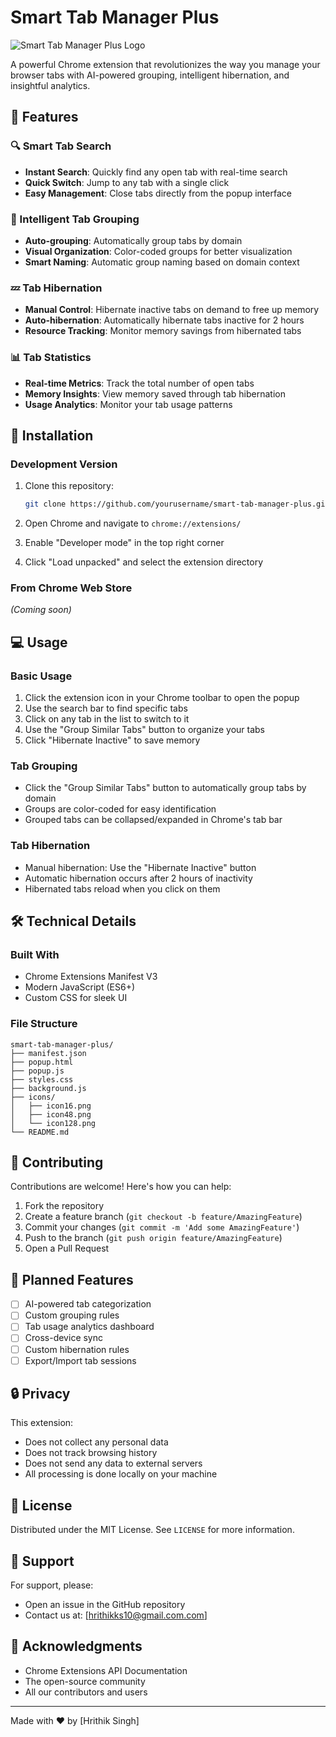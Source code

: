# Smart Tab Manager Plus

![Smart Tab Manager Plus Logo](icons/icon128.png)

A powerful Chrome extension that revolutionizes the way you manage your browser tabs with AI-powered grouping, intelligent hibernation, and insightful analytics.

## 🌟 Features

### 🔍 Smart Tab Search
- **Instant Search**: Quickly find any open tab with real-time search
- **Quick Switch**: Jump to any tab with a single click
- **Easy Management**: Close tabs directly from the popup interface

### 🎯 Intelligent Tab Grouping
- **Auto-grouping**: Automatically group tabs by domain
- **Visual Organization**: Color-coded groups for better visualization
- **Smart Naming**: Automatic group naming based on domain context

### 💤 Tab Hibernation
- **Manual Control**: Hibernate inactive tabs on demand to free up memory
- **Auto-hibernation**: Automatically hibernate tabs inactive for 2 hours
- **Resource Tracking**: Monitor memory savings from hibernated tabs

### 📊 Tab Statistics
- **Real-time Metrics**: Track the total number of open tabs
- **Memory Insights**: View memory saved through tab hibernation
- **Usage Analytics**: Monitor your tab usage patterns

## 🚀 Installation

### Development Version
1. Clone this repository:
   ```bash
   git clone https://github.com/yourusername/smart-tab-manager-plus.git
   ```

2. Open Chrome and navigate to `chrome://extensions/`

3. Enable "Developer mode" in the top right corner

4. Click "Load unpacked" and select the extension directory

### From Chrome Web Store
*(Coming soon)*

## 💻 Usage

### Basic Usage
1. Click the extension icon in your Chrome toolbar to open the popup
2. Use the search bar to find specific tabs
3. Click on any tab in the list to switch to it
4. Use the "Group Similar Tabs" button to organize your tabs
5. Click "Hibernate Inactive" to save memory

### Tab Grouping
- Click the "Group Similar Tabs" button to automatically group tabs by domain
- Groups are color-coded for easy identification
- Grouped tabs can be collapsed/expanded in Chrome's tab bar

### Tab Hibernation
- Manual hibernation: Use the "Hibernate Inactive" button
- Automatic hibernation occurs after 2 hours of inactivity
- Hibernated tabs reload when you click on them

## 🛠️ Technical Details

### Built With
- Chrome Extensions Manifest V3
- Modern JavaScript (ES6+)
- Custom CSS for sleek UI

### File Structure
```
smart-tab-manager-plus/
├── manifest.json
├── popup.html
├── popup.js
├── styles.css
├── background.js
├── icons/
│   ├── icon16.png
│   ├── icon48.png
│   └── icon128.png
└── README.md
```

## 🤝 Contributing

Contributions are welcome! Here's how you can help:

1. Fork the repository
2. Create a feature branch (`git checkout -b feature/AmazingFeature`)
3. Commit your changes (`git commit -m 'Add some AmazingFeature'`)
4. Push to the branch (`git push origin feature/AmazingFeature`)
5. Open a Pull Request

## 📝 Planned Features

- [ ] AI-powered tab categorization
- [ ] Custom grouping rules
- [ ] Tab usage analytics dashboard
- [ ] Cross-device sync
- [ ] Custom hibernation rules
- [ ] Export/Import tab sessions

## 🔒 Privacy

This extension:
- Does not collect any personal data
- Does not track browsing history
- Does not send any data to external servers
- All processing is done locally on your machine

## 📄 License

Distributed under the MIT License. See `LICENSE` for more information.

## 👥 Support

For support, please:
- Open an issue in the GitHub repository
- Contact us at: [hrithikks10@gmail.com.com]

## 🙏 Acknowledgments

- Chrome Extensions API Documentation
- The open-source community
- All our contributors and users

---

Made with ❤️ by [Hrithik Singh] 